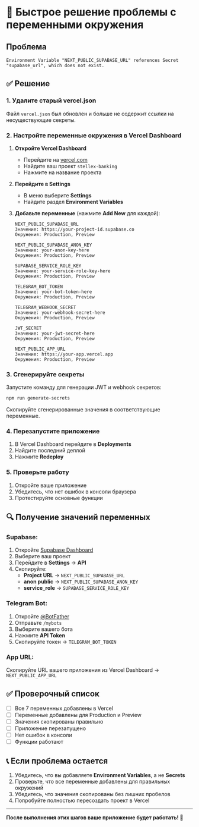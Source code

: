 # 🚨 Быстрое решение проблемы с переменными окружения

## Проблема
```
Environment Variable "NEXT_PUBLIC_SUPABASE_URL" references Secret "supabase_url", which does not exist.
```

## ✅ Решение

### 1. Удалите старый vercel.json
Файл `vercel.json` был обновлен и больше не содержит ссылки на несуществующие секреты.

### 2. Настройте переменные окружения в Vercel Dashboard

1. **Откройте Vercel Dashboard**
   - Перейдите на [vercel.com](https://vercel.com)
   - Найдите ваш проект `stellex-banking`
   - Нажмите на название проекта

2. **Перейдите в Settings**
   - В меню выберите **Settings**
   - Найдите раздел **Environment Variables**

3. **Добавьте переменные** (нажмите **Add New** для каждой):

   ```
   NEXT_PUBLIC_SUPABASE_URL
   Значение: https://your-project-id.supabase.co
   Окружения: Production, Preview
   ```

   ```
   NEXT_PUBLIC_SUPABASE_ANON_KEY
   Значение: your-anon-key-here
   Окружения: Production, Preview
   ```

   ```
   SUPABASE_SERVICE_ROLE_KEY
   Значение: your-service-role-key-here
   Окружения: Production, Preview
   ```

   ```
   TELEGRAM_BOT_TOKEN
   Значение: your-bot-token-here
   Окружения: Production, Preview
   ```

   ```
   TELEGRAM_WEBHOOK_SECRET
   Значение: your-webhook-secret-here
   Окружения: Production, Preview
   ```

   ```
   JWT_SECRET
   Значение: your-jwt-secret-here
   Окружения: Production, Preview
   ```

   ```
   NEXT_PUBLIC_APP_URL
   Значение: https://your-app.vercel.app
   Окружения: Production, Preview
   ```

### 3. Сгенерируйте секреты
Запустите команду для генерации JWT и webhook секретов:

```bash
npm run generate-secrets
```

Скопируйте сгенерированные значения в соответствующие переменные.

### 4. Перезапустите приложение
1. В Vercel Dashboard перейдите в **Deployments**
2. Найдите последний деплой
3. Нажмите **Redeploy**

### 5. Проверьте работу
1. Откройте ваше приложение
2. Убедитесь, что нет ошибок в консоли браузера
3. Протестируйте основные функции

## 🔍 Получение значений переменных

### Supabase:
1. Откройте [Supabase Dashboard](https://supabase.com)
2. Выберите ваш проект
3. Перейдите в **Settings** → **API**
4. Скопируйте:
   - **Project URL** → `NEXT_PUBLIC_SUPABASE_URL`
   - **anon public** → `NEXT_PUBLIC_SUPABASE_ANON_KEY`
   - **service_role** → `SUPABASE_SERVICE_ROLE_KEY`

### Telegram Bot:
1. Откройте [@BotFather](https://t.me/botfather)
2. Отправьте `/mybots`
3. Выберите вашего бота
4. Нажмите **API Token**
5. Скопируйте токен → `TELEGRAM_BOT_TOKEN`

### App URL:
Скопируйте URL вашего приложения из Vercel Dashboard → `NEXT_PUBLIC_APP_URL`

## ✅ Проверочный список

- [ ] Все 7 переменных добавлены в Vercel
- [ ] Переменные добавлены для Production и Preview
- [ ] Значения скопированы правильно
- [ ] Приложение перезапущено
- [ ] Нет ошибок в консоли
- [ ] Функции работают

## 📞 Если проблема остается

1. Убедитесь, что вы добавляете **Environment Variables**, а не **Secrets**
2. Проверьте, что все переменные добавлены для правильных окружений
3. Убедитесь, что значения скопированы без лишних пробелов
4. Попробуйте полностью пересоздать проект в Vercel

---

**После выполнения этих шагов ваше приложение будет работать! 🎉**
